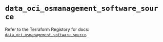 # `data_oci_osmanagement_software_source`

Refer to the Terraform Registory for docs: [`data_oci_osmanagement_software_source`](https://registry.terraform.io/providers/oracle/oci/6.18.0/docs/data-sources/osmanagement_software_source).
